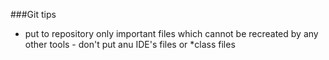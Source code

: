 ###Git tips
- put to repository only important files which cannot be recreated by any other tools - don't put anu IDE's files or *class files
